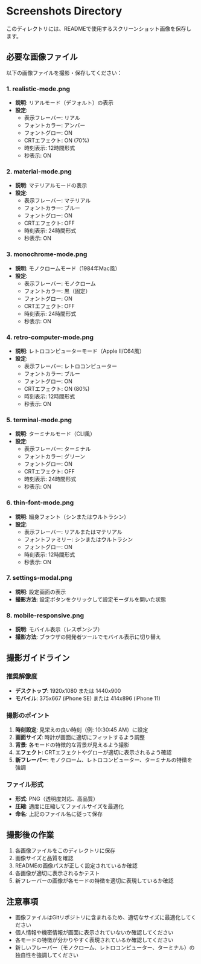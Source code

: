 # Screenshots Directory

このディレクトリには、READMEで使用するスクリーンショット画像を保存します。

## 必要な画像ファイル

以下の画像ファイルを撮影・保存してください：

### 1. realistic-mode.png
- **説明**: リアルモード（デフォルト）の表示
- **設定**: 
  - 表示フレーバー: リアル
  - フォントカラー: アンバー
  - フォントグロー: ON
  - CRTエフェクト: ON (70%)
  - 時刻表示: 12時間形式
  - 秒表示: ON

### 2. material-mode.png
- **説明**: マテリアルモードの表示
- **設定**:
  - 表示フレーバー: マテリアル
  - フォントカラー: ブルー
  - フォントグロー: ON
  - CRTエフェクト: OFF
  - 時刻表示: 24時間形式
  - 秒表示: ON

### 3. monochrome-mode.png
- **説明**: モノクロームモード（1984年Mac風）
- **設定**:
  - 表示フレーバー: モノクローム
  - フォントカラー: 黒（固定）
  - フォントグロー: ON
  - CRTエフェクト: OFF
  - 時刻表示: 24時間形式
  - 秒表示: ON

### 4. retro-computer-mode.png
- **説明**: レトロコンピューターモード（Apple II/C64風）
- **設定**:
  - 表示フレーバー: レトロコンピューター
  - フォントカラー: ブルー
  - フォントグロー: ON
  - CRTエフェクト: ON (80%)
  - 時刻表示: 12時間形式
  - 秒表示: ON

### 5. terminal-mode.png
- **説明**: ターミナルモード（CLI風）
- **設定**:
  - 表示フレーバー: ターミナル
  - フォントカラー: グリーン
  - フォントグロー: ON
  - CRTエフェクト: OFF
  - 時刻表示: 24時間形式
  - 秒表示: ON

### 6. thin-font-mode.png
- **説明**: 細身フォント（シンまたはウルトラシン）
- **設定**:
  - 表示フレーバー: リアルまたはマテリアル
  - フォントファミリー: シンまたはウルトラシン
  - フォントグロー: ON
  - 時刻表示: 12時間形式
  - 秒表示: ON

### 7. settings-modal.png
- **説明**: 設定画面の表示
- **撮影方法**: 設定ボタンをクリックして設定モーダルを開いた状態

### 8. mobile-responsive.png
- **説明**: モバイル表示（レスポンシブ）
- **撮影方法**: ブラウザの開発者ツールでモバイル表示に切り替え

## 撮影ガイドライン

### 推奨解像度
- **デスクトップ**: 1920x1080 または 1440x900
- **モバイル**: 375x667 (iPhone SE) または 414x896 (iPhone 11)

### 撮影のポイント
1. **時刻設定**: 見栄えの良い時刻（例: 10:30:45 AM）に設定
2. **画面サイズ**: 時計が画面に適切にフィットするよう調整
3. **背景**: 各モードの特徴的な背景が見えるよう撮影
4. **エフェクト**: CRTエフェクトやグローが適切に表示されるよう確認
5. **新フレーバー**: モノクローム、レトロコンピューター、ターミナルの特徴を強調

### ファイル形式
- **形式**: PNG（透明度対応、高品質）
- **圧縮**: 適度に圧縮してファイルサイズを最適化
- **命名**: 上記のファイル名に従って保存

## 撮影後の作業

1. 各画像ファイルをこのディレクトリに保存
2. 画像サイズと品質を確認
3. READMEの画像パスが正しく設定されているか確認
4. 各画像が適切に表示されるかテスト
5. 新フレーバーの画像が各モードの特徴を適切に表現しているか確認

## 注意事項

- 画像ファイルはGitリポジトリに含まれるため、適切なサイズに最適化してください
- 個人情報や機密情報が画面に表示されていないか確認してください
- 各モードの特徴が分かりやすく表現されているか確認してください
- 新しいフレーバー（モノクローム、レトロコンピューター、ターミナル）の独自性を強調してください